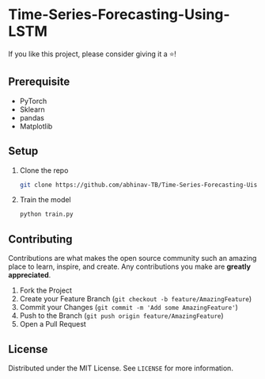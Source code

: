 # Time-Series-Forecasting-Using-LSTM
If you like this project, please consider giving it a ⭐!

## Prerequisite

- PyTorch
- Sklearn
- pandas 
- Matplotlib

## Setup

1. Clone the repo
   ```sh
   git clone https://github.com/abhinav-TB/Time-Series-Forecasting-Uisng-LSTM.git
   ```
2. Train the model
   ```sh
   python train.py
   ```


## Contributing

Contributions are what makes the open source community such an amazing place to  learn, inspire, and create. Any contributions you make are **greatly appreciated**.

1. Fork the Project
2. Create your Feature Branch (`git checkout -b feature/AmazingFeature`)
3. Commit your Changes (`git commit -m 'Add some AmazingFeature'`)
4. Push to the Branch (`git push origin feature/AmazingFeature`)
5. Open a Pull Request
<!-- LICENSE -->
##  License

Distributed under the MIT License. See `LICENSE` for more information.
